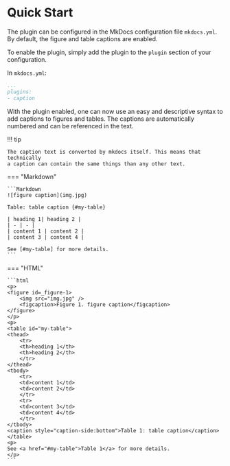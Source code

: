 # Quick Start

The plugin can be configured in the MkDocs configuration file `mkdocs.yml`.
By default, the figure and table captions are enabled.

To enable the plugin, simply add the plugin to the `plugin` section of your configuration.

In `mkdocs.yml`: 

```yaml
...
plugins:
- caption
```

With the plugin enabled, one can now use an easy and descriptive syntax to add
captions to figures and tables. The captions are automatically numbered and
can be referenced in the text.

!!! tip

    The caption text is converted by mkdocs itself. This means that technically
    a caption can contain the same things than any other text.

=== "Markdown"

    ```Markdown
    ![figure caption](img.jpg)

    Table: table caption {#my-table}

    | heading 1| heading 2 | 
    | - | - | 
    | content 1 | content 2 |
    | content 3 | content 4 |

    See [#my-table] for more details.
    ```

=== "HTML"

    ```html
    <p>
    <figure id=_figure-1>
        <img src="img.jpg" />
        <figcaption>Figure 1. figure caption</figcaption>
    </figure>
    </p>
    <p>
    <table id="my-table">
    <thead>
        <tr>
        <th>heading 1</th>
        <th>heading 2</th>
        </tr>
    </thead>
    <tbody>
        <tr>
        <td>content 1</td>
        <td>content 2</td>
        </tr>
        <tr>
        <td>content 3</td>
        <td>content 4</td>
        </tr>
    </tbody>
    <caption style="caption-side:bottom">Table 1: table caption</caption>
    </table>
    <p>
    See <a href="#my-table">Table 1</a> for more details.
    </p>
    ```
